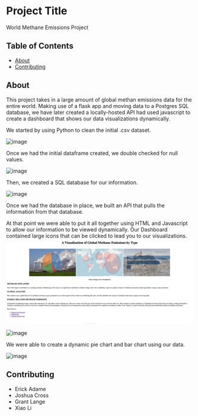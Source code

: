 # Project Title 
World Methane Emissions Project

## Table of Contents

- [About](#about)
- [Contributing](#contributing)

## About
This project takes in a large amount of global methan emissions data for the entire world. Making use of a flask app and moving data to a Postgres SQL database, we have later created a locally-hosted API had used javascript to create a dashboard that shows our data visualizations dynamically.

We started by using Python to clean the initial .csv dataset.

![image](https://user-images.githubusercontent.com/118831989/233210621-0a03b387-ee40-4d93-953d-ab7c853bf200.png)

Once we had the initial dataframe created, we double checked for null values.

![image](https://user-images.githubusercontent.com/118831989/233210843-d0a62d59-4522-4069-84e7-b670946d1089.png)

Then, we created a SQL database for our information.

![image](https://user-images.githubusercontent.com/118831989/233210892-ce7acb28-d82e-4fd3-850e-98f52c9721ec.png)

Once we had the database in place, we built an API that pulls the information from that database. 

At that point we were able to put it all together using HTML and Javascript to allow our information to be viewed dynamically. Our Dashboard contained large icons that can be clicked to lead you to our visualizations.
<img src="static/dashboard.png">

![image](https://user-images.githubusercontent.com/118831989/233504495-4c39df71-e158-4182-9cd5-43da0e0e6ea1.png)

We were able to create a dynamic pie chart and bar chart using our data.

![image](https://user-images.githubusercontent.com/118831989/233504569-5cfc8b10-b1bd-495c-831b-e18473f96453.png)

## Contributing
- Erick Adame
- Joshua Cross
- Grant Lange
- Xiao Li
